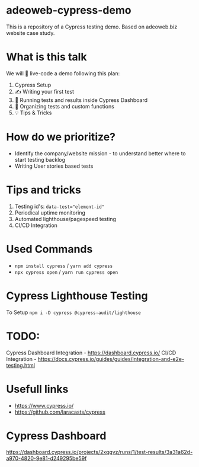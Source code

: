 # adeoweb-cypress-demo
This is a repository of a Cypress testing demo. Based on adeoweb.biz website case study.


# What is this talk

We will 👀 live-code a demo following this plan:

1. Cypress Setup
2. ✍️ Writing your first test 
3. 🏃 Running tests and results inside Cypress Dashboard
4. 📗 Organizing tests and custom functions
5. 💡 Tips & Tricks

# How do we prioritize?

* Identify the company/website mission - to understand better where to start testing backlog
* Writing User stories based tests


# Tips and tricks

1. Testing id's: `data-test="element-id"`
2. Periodical uptime monitoring
3. Automated lighthouse/pagespeed testing
4. CI/CD Integration


# Used Commands
* `npm install cypress` / `yarn add cypress`
* `npx cypress open` / `yarn run cypress open`

# Cypress Lighthouse Testing
To Setup  `npm i -D cypress @cypress-audit/lighthouse`

# TODO:
Cypress Dashboard Integration - https://dashboard.cypress.io/
CI/CD Integration - https://docs.cypress.io/guides/guides/integration-and-e2e-testing.html


# Usefull links

* https://www.cypress.io/
* https://github.com/laracasts/cypress

# Cypress Dashboard
https://dashboard.cypress.io/projects/2xqgvz/runs/1/test-results/3a31a62d-a970-4820-9e81-d249295be59f
